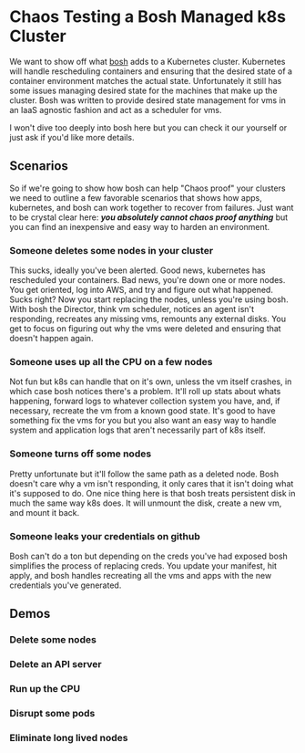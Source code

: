 # Chaos Testing a Bosh Managed k8s Cluster

We want to show off what [bosh](https://bosh.io) adds to a Kubernetes cluster. Kubernetes will handle rescheduling containers and ensuring that the desired state of a container environment matches the actual state. Unfortunately it still has some issues managing desired state for the machines that make up the cluster. Bosh was written to provide desired state management for vms in an IaaS agnostic fashion and act as a scheduler for vms.

I won't dive too deeply into bosh here but you can check it our yourself or just ask if you'd like more details. 

## Scenarios

So if we're going to show how bosh can help "Chaos proof" your clusters we need to outline a few favorable scenarios that shows how apps, kubernetes, and bosh can work together to recover from failures. Just want to be crystal clear here: ***you absolutely cannot chaos proof anything*** but you can find an inexpensive and easy way to harden an environment.

### Someone deletes some nodes in your cluster

This sucks, ideally you've been alerted. Good news, kubernetes has rescheduled your containers. Bad news, you're down one or more nodes. You get oriented, log into AWS, and try and figure out what happened. Sucks right? Now you start replacing the nodes, unless you're using bosh. With bosh the Director, think vm scheduler, notices an agent isn't responding, recreates any missing vms, remounts any external disks. You get to focus on figuring out why the vms were deleted and ensuring that doesn't happen again.

### Someone uses up all the CPU on a few nodes

Not fun but k8s can handle that on it's own, unless the vm itself crashes, in which case bosh notices there's a problem. It'll roll up stats about whats happening, forward logs to whatever collection system you have, and, if necessary, recreate the vm from a known good state. It's good to have something fix the vms for you but you also want an easy way to handle system and application logs that aren't necessarily part of k8s itself.

### Someone turns off some nodes

Pretty unfortunate but it'll follow the same path as a deleted node. Bosh doesn't care why a vm isn't responding, it only cares that it isn't doing what it's supposed to do. One nice thing here is that bosh treats persistent disk in much the same way k8s does. It will unmount the disk, create a new vm, and mount it back.

### Someone leaks your credentials on github

Bosh can't do a ton but depending on the creds you've had exposed bosh simplifies the process of replacing creds. You update your manifest, hit apply, and bosh handles recreating all the vms and apps with the new credentials you've generated.

## Demos

### Delete some nodes

### Delete an API server

### Run up the CPU

### Disrupt some pods

### Eliminate long lived nodes
